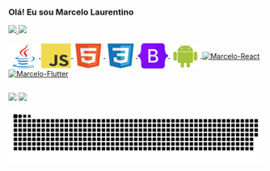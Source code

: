 ### Olá! Eu sou Marcelo Laurentino

<div>
  <a href="https://github.com/LaurentinoMarcelo">
  <img height="150em" src="https://github-readme-stats.vercel.app/api?username=LaurentinoMarcelo&show_icons=true&theme=radical&include_all_commits=true&count_private=true"/>
  <img height="150em" src="https://github-readme-stats.vercel.app/api/top-langs/?username=LaurentinoMarcelo&layout=compact&langs_count=7&theme=radical"/>
</div>
  
  <div style="display: inline_block"><br>
    
  <img align="center" alt="Marcelo-Js" height="50" width="60" src="https://raw.githubusercontent.com/devicons/devicon/master/icons/java/java-original.svg">
  <img align="center" alt="Marcelo-Jv" height="50" width="60" src="https://raw.githubusercontent.com/devicons/devicon/master/icons/javascript/javascript-original.svg">
  <img align="center" alt="Marcelo-HTML" height="50" width="60" src="https://raw.githubusercontent.com/devicons/devicon/master/icons/html5/html5-original.svg">
  <img align="center" alt="Marcelo-CSS" height="50" width="60" src="https://raw.githubusercontent.com/devicons/devicon/master/icons/css3/css3-original.svg">
  <img align="center" alt="Marcelo-B4" height="50" width="60" src="https://raw.githubusercontent.com/devicons/devicon/master/icons/bootstrap/bootstrap-original.svg">
  <img align="center" alt="Marcelo-Android" height="50" width="60" src="https://raw.githubusercontent.com/devicons/devicon/master/icons/android/android-original.svg">
  <img align="center" alt="Marcelo-React" height="50" width="60"  src="https://cdn.jsdelivr.net/gh/devicons/devicon/icons/react/react-original.svg"/>
   <img align="center" alt="Marcelo-Flutter" height="50" width="60" src="https://cdn.jsdelivr.net/gh/devicons/devicon/icons/flutter/flutter-original.svg" />
   
</div>
  
  ##
  
 <div> 
    
  <a href = "mailto:marcelolaurentino56@gmail.com"><img src="https://img.shields.io/badge/-Gmail-%23333?style=for-the-badge&logo=gmail&logoColor=white" target="_blank"></a>
  <a href="https://www.linkedin.com/in/marcelo-laurentino-8a54ba114/" target="_blank"><img src="https://img.shields.io/badge/-LinkedIn-%230077B5?style=for-the-badge&logo=linkedin&logoColor=white" target="_blank"></a> 

  ![Snake animation](https://github.com/LaurentinoMarcelo/LaurentinoMarcelo/blob/output/github-contribution-grid-snake.svg)
    
  </div>
